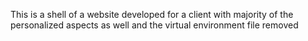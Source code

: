 This is a shell of a website developed for a client with majority of the personalized aspects as well and the virtual environment file removed 
